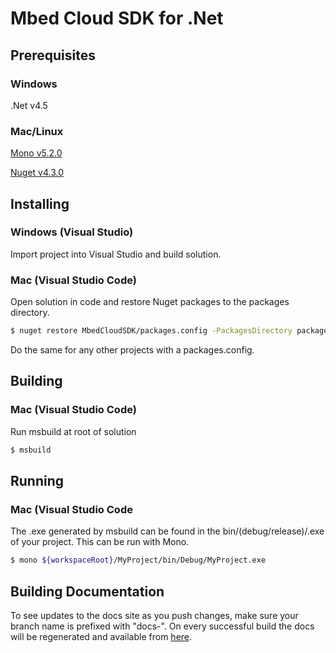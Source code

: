 # Mbed Cloud SDK for .Net

## Prerequisites

### Windows

.Net v4.5

### Mac/Linux

[Mono v5.2.0](http://www.mono-project.com/download/)

[Nuget v4.3.0](https://docs.microsoft.com/en-us/nuget/tools/nuget-exe-cli-reference)

## Installing

### Windows (Visual Studio)

Import project into Visual Studio and build solution.

### Mac (Visual Studio Code)

Open solution in code and restore Nuget packages to the packages directory.

```bash
$ nuget restore MbedCloudSDK/packages.config -PackagesDirectory packages
```

Do the same for any other projects with a packages.config.

## Building

### Mac (Visual Studio Code)

Run msbuild at root of solution

```bash
$ msbuild
```

## Running

### Mac (Visual Studio Code

The .exe generated by msbuild can be found in the bin/(debug/release)/<project-name>.exe of your project. This can be run with Mono.

```bash
$ mono ${workspaceRoot}/MyProject/bin/Debug/MyProject.exe
```

## Building Documentation

To see updates to the docs site as you push changes, make sure your branch name is prefixed with "docs-". On every successful build the docs will be regenerated and available from [here](https://armmbed.github.io/mbed-cloud-sdk-dotnet/builds).
